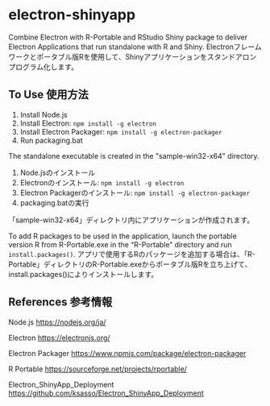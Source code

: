 # electron-shinyapp

Combine Electron with R-Portable and RStudio Shiny package to deliver Electron Applications that run standalone with R and Shiny.
Electronフレームワークとポータブル版Rを使用して、Shinyアプリケーションをスタンドアロンプログラム化します。

## To Use 使用方法

1. Install Node.js
2. Install Electron: `npm install -g electron`
3. Install Electron Packager: `npm install -g electron-packager`
4. Run packaging.bat

The standalone executable is created in the "sample-win32-x64" directory.

1. Node.jsのインストール
2. Electronのインストール: `npm install -g electron`
3. Electron Packagerのインストール: `npm install -g electron-packager`
4. packaging.batの実行

「sample-win32-x64」ディレクトリ内にアプリケーションが作成されます。

To add R packages to be used in the application, launch the portable version R from R-Portable.exe in the “R-Portable” directory and run `install.packages()`.
アプリで使用するRのパッケージを追加する場合は、「R-Portable」ディレクトリのR-Portable.exeからポータブル版Rを立ち上げて、install.packages()によりインストールします。


## References 参考情報

Node.js
https://nodejs.org/ja/

Electron
https://electronjs.org/

Electron Packager
https://www.npmjs.com/package/electron-packager

R Portable
https://sourceforge.net/projects/rportable/

Electron_ShinyApp_Deployment
https://github.com/ksasso/Electron_ShinyApp_Deployment
